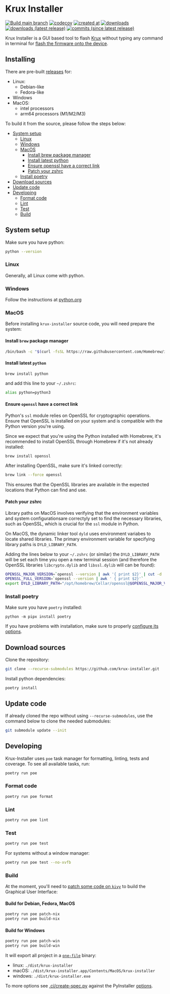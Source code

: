 # Krux Installer

[![Build main branch](https://github.com/selfcustody/krux-installer/actions/workflows/build.yml/badge.svg?branch=main)](https://github.com/selfcustody/krux-installer/actions/workflows/build.yml)
[![codecov](https://codecov.io/gh/qlrd/krux-installer/tree/kivy/graph/badge.svg?token=KD41H20MYS)](https://codecov.io/gh/qlrd/krux-installer)
[![created at](https://img.shields.io/github/created-at/selfcustody/krux-installer)](https://github.com/selfcustody/krux-installer/commit/5d177795fe3df380c54d424ccfd0f23fc7e62c41)
[![downloads](https://img.shields.io/github/downloads/selfcustody/krux-installer/total)](https://github.com/selfcustody/krux-installer/releases)
[![downloads (latest release)](https://img.shields.io/github/downloads/selfcustody/krux-installer/latest/total)](https://github.com/selfcustody/krux-installer/releases)
[![commits (since latest release)](https://img.shields.io/github/commits-since/selfcustody/krux-installer/latest/main)](https://github.com/qlrd/krux-installer/compare/main...kivy)

Krux Installer is a GUI based tool to flash [Krux](https://github.com/selfcustody/krux)
without typing any command in terminal for [flash the firmware onto the device](https://selfcustody.github.io/krux/getting-started/installing/#flash-the-firmware-onto-the-device).

## Installing

There are pre-built
[releases](https://github.com/selfcustody/krux-installer/releases) for:

* Linux:
  * Debian-like
  * Fedora-like
* Windows
* MacOS:
  * intel processors
  * arm64 processors (M1/M2/M3)
  
To build it from the source, please follow the steps below:

* [System setup](/#system-setup)
  * [Linux](/#linux)
  * [Windows](/#windows)
  * [MacOS](/#macos)
    * [Install brew package manager](/#install-brew-package-manager)
    * [Install latest python](/#install-latest-python)
    * [Ensure openssl have a correct link](/#ensure-openssl-have-a-correct-link)
    * [Patch your zshrc](/#patch-your-zshrc)
  * [Install poetry](/#install-poetry)
* [Download sources](/#download-sources)
* [Update code](/#update-code)
* [Developing](/#developing)
  * [Format code](/#format-code)
  * [Lint](/#lint)
  * [Test](/#test)
  * [Build](/#build)
  
## System setup

Make sure you have python:

```bash
python --version
```

### Linux

Generally, all Linux come with python.

### Windows

Follow the instructions at [python.org](https://www.python.org/downloads/windows/)

### MacOS

Before installing `krux-installer` source code, you will need prepare the system:

#### Install `brew` package manager

```bash
/bin/bash -c "$(curl -fsSL https://raw.githubusercontent.com/Homebrew/install/HEAD/install.sh)"
```

#### Install latest `python`

```bash
brew install python
```

and add this line to your `~/.zshrc`:

```bash
alias python=python3
```

#### Ensure `openssl` have a correct link

Python's `ssl` module relies on OpenSSL for cryptographic operations.
Ensure that OpenSSL is installed on your system and is compatible with the
Python version you're using.

Since we expect that you're using the Python installed with Homebrew,
it's recommended to install OpenSSL through Homebrew if it's not already
installed:

```bash
brew install openssl
```

After installing OpenSSL, make sure it's linked correctly:

```bash
brew link --force openssl
```

This ensures that the OpenSSL libraries are available in the expected
locations that Python can find and use.

#### Patch your zshrc

Library paths on MacOS involves verifying that the environment variables and system
configurationsare correctyly set to find the necessary libraries, such as OpenSSL,
which is crucial for the `ssl` module in Python.

On MacOS, the dynamic linker tool `dyld` uses environment variabes to locate shared
libraries. The primary environment variable for specifying library paths is
`DYLD_LIBRARY_PATH`.

Adding the lines below to your `~/.zshrc` (or similar) the `DYLD_LIBRARY_PATH`
will be set each time you open a new terminal session (and therefore the OpenSSL
libraries `libcrypto.dylib` and `libssl.dylib` will can be found):

```bash
OPENSSL_MAJOR_VERSION=`openssl --version | awk '{ print $2}' | cut -d . -f1`
OPENSSL_FULL_VERSION=`openssl --version | awk ' { print $2}'`
export DYLD_LIBRARY_PATH="/opt/homebrew/Cellar/openssl@$OPENSSL_MAJOR_VERSION/$OPENSSL_FULL_VERSION/lib:$DYLD_LIBRARY_PATH"
```

### Install poetry

Make sure you have `poetry` installed:

```b̀ash
python -m pipx install poetry
````

If you have problems with installation, make sure to
properly [configure its options](https://pipx.pypa.io/latest/installation/#installation-options).

## Download sources

Clone the repository:

```bash
git clone --recurse-submodules https://github.com/krux-installer.git
```

Install python dependencies:

```b̀ash
poetry install
```

## Update code

If already cloned the repo without using `--recurse-submodules`,
use the command below to clone the needed submodules:

```bash
git submodule update --init
```

## Developing

Krux-Installer uses `poe` task manager for formatting, linting,
tests and coverage. To see all available tasks, run:

```bash
poetry run poe
```

### Format code

```bash
poetry run poe format
```

### Lint

```bash
poetry run poe lint
```

### Test

```bash
poetry run poe test
```

For systems without a window manager:

```bash
poetry run poe test --no-xvfb
```

### Build

At the moment, you'll need to [patch some code on `kivy`](https://github.com/kivy/kivy/issues/8653#issuecomment-2028509695)
to build the Graphical User Interface:

#### Build for Debian, Fedora, MacOS

```bash
poetry run poe patch-nix
poetry run poe build-nix
```

#### Build for Windows

```bash
poetry run poe patch-win
poetry run poe build-win
```

It will export all project in a
[`one-file`](https://pyinstaller.org/en/stable/usage.html#cmdoption-F) binary:

* linux: `./dist/krux-installer`
* macOS: `./dist/krux-installer.app/Contents/MacOS/krux-installer`
* windows: `./dist/krux-installer.exe`

To more options see [.ci/create-spec.py](./.ci/create-spec.py)
against the PyInstaller [options](https://pyinstaller.org).
